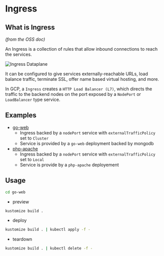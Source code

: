 # Ingress

## What is Ingress

_(from the OSS doc)_

An Ingress is a collection of rules that allow inbound connections to reach the services.

![Ingress Dataplane](doc/ingress.png)

It can be configured to give services externally-reachable URLs, load balance traffic, terminate SSL, offer name based virtual hosting, and more.

In GCP, a `Ingress` creates a `HTTP Load Balancer (L7)`, which directs the traffic to the backend nodes on the port exposed by a `NodePort` or `LoadBalancer` type service.

## Examples

* [go-web](go-web)
  * Ingress backed by a `nodePort` service with `externalTrafficPolicy` set to `Cluster`
  * Service is provided by a `go-web` deployment backed by mongodb
* [php-apache](php-apache)
  * Ingress backed by a `nodePort` service with `externalTrafficPolicy` set to `Local`
  * Service is provide by a `php-apache` deployement

## Usage

```sh
cd go-web
```

* preview

```sh
kustomize build .
```

* deploy

```sh
kustomize build . | kubectl apply -f -
```

* teardown

```sh
kustomize build . | kubectl delete -f -
```